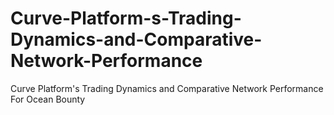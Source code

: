 # Curve-Platform-s-Trading-Dynamics-and-Comparative-Network-Performance
Curve Platform's Trading Dynamics and Comparative Network Performance For Ocean Bounty
